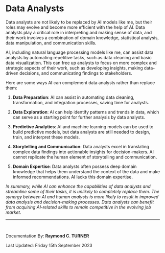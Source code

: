 # Data Analysts

Data analysts are not likely to be replaced by AI models like me, but their roles may evolve and become more efficient with the help of AI. Data analysts play a critical role in interpreting and making sense of data, and their work involves a combination of domain knowledge, statistical analysis, data manipulation, and communication skills.

AI, including natural language processing models like me, can assist data analysts by automating repetitive tasks, such as data cleaning and basic data visualization. This can free up analysts to focus on more complex and strategic aspects of their work, such as developing insights, making data-driven decisions, and communicating findings to stakeholders.

Here are some ways AI can complement data analysts rather than replace them:

1. **Data Preparation**: AI can assist in automating data cleaning, transformation, and integration processes, saving time for analysts.

2. **Data Exploration**: AI can help identify patterns and trends in data, which can serve as a starting point for further analysis by data analysts.

3. **Predictive Analytics**: AI and machine learning models can be used to build predictive models, but data analysts are still needed to design, train, and interpret these models.

4. **Storytelling and Communication**: Data analysts excel in translating complex data findings into actionable insights for decision-makers. AI cannot replicate the human element of storytelling and communication.

5. **Domain Expertise**: Data analysts often possess deep domain knowledge that helps them understand the context of the data and make informed recommendations. AI lacks this domain expertise.

*In summary, while AI can enhance the capabilities of data analysts and streamline some of their tasks, it is unlikely to completely replace them. The synergy between AI and human analysts is more likely to result in improved data analysis and decision-making processes. Data analysts can benefit from acquiring AI-related skills to remain competitive in the evolving job market.*


---

</br>

Documentation By: **Raymond C. TURNER**

Last Updated: Friday 15th September 2023